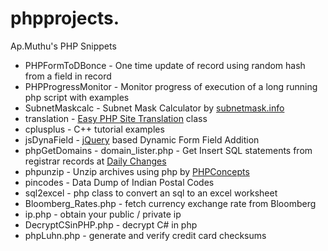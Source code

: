 phpprojects. 
===========

Ap.Muthu's PHP Snippets

* PHPFormToDBonce - One time update of record using random hash from a field in record
* PHPProgressMonitor - Monitor progress of execution of a long running php script with examples
* SubnetMaskcalc - Subnet Mask Calculator by [subnetmask.info](http://www.subnetmask.info)
* translation - [Easy PHP Site Translation](http://tympanus.net/codrops/2009/12/30/easy-php-site-translation/) class
* cplusplus - C++ tutorial examples
* jsDynaField - [jQuery](https://jquery.org/) based Dynamic Form Field Addition
* phpGetDomains - domain_lister.php - Get Insert SQL statements from registrar records at [Daily Changes](http://www.dailychanges.com)
* phpunzip - Unzip archives using php by [PHPConcepts](http://www.phpconcept.net)
* pincodes - Data Dump of Indian Postal Codes
* sql2excel - php class to convert an sql to an excel worksheet
* Bloomberg_Rates.php - fetch currency exchange rate from Bloomberg
* ip.php - obtain your public / private ip
* DecryptCSinPHP.php - decrypt C# in php
* phpLuhn.php - generate and verify credit card checksums
